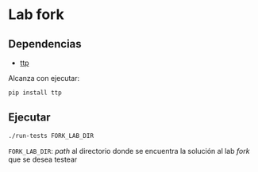 # Lab fork

## Dependencias

- [ttp](https://ttp.readthedocs.io/en/latest/index.html)

Alcanza con ejecutar:
```bash
pip install ttp
```

## Ejecutar

```bash
./run-tests FORK_LAB_DIR
```

`FORK_LAB_DIR`: _path_ al directorio donde se encuentra la solución al lab _fork_ que se desea testear
